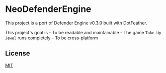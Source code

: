 # NeoDefenderEngine

This project is a port of Defender Engine v0.3.0 built with DotFeather.

This project's goal is
    - To be readable and maintainable
    - The game `Take Up Jewel` runs completely
    - To be cross-platform

## License

[MIT](LICENSE)
